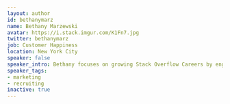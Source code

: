 ```yaml
---
layout: author
id: bethanymarz
name: Bethany Marzewski
avatar: https://i.stack.imgur.com/K1Fn7.jpg
twitter: bethanymarz
job: Customer Happiness
location: New York City
speaker: false
speaker_intro: Bethany focuses on growing Stack Overflow Careers by engaging directly with customers and sharing research and insights on developer hiring trends globally. She is also the program director for Beyond Coding, a new professional skills course for emerging developer talent in NYC.
speaker_tags:
- marketing
- recruiting
inactive: true
---
```

